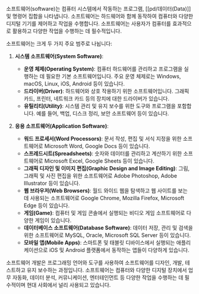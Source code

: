 소프트웨어(software)는 컴퓨터 시스템에서 작동하는 프로그램, [[pd/데이터(Data)]] 및 명령어 집합을 나타냅니다. 소프트웨어는 하드웨어와 함께 동작하여 컴퓨터와 다양한 디지털 기기를 제어하고 작업을 수행합니다. 소프트웨어는 사용자가 컴퓨터를 효과적으로 활용하고 다양한 작업을 수행하는 데 필수적입니다.

소프트웨어는 크게 두 가지 주요 범주로 나뉩니다:

1. **시스템 소프트웨어(System Software)**:
   - **운영 체제(Operating System)**: 컴퓨터 하드웨어를 관리하고 프로그램을 실행하는 데 필요한 기본 소프트웨어입니다. 주요 운영 체제로는 Windows, macOS, Linux, iOS, Android 등이 있습니다.
   - **드라이버(Driver)**: 하드웨어와 상호 작용하기 위한 소프트웨어입니다. 그래픽 카드, 프린터, 네트워크 카드 등의 장치에 대한 드라이버가 있습니다.
   - **유틸리티(Utility)**: 시스템 관리 및 유지 보수를 위한 도구와 프로그램을 포함합니다. 예를 들어, 백업, 디스크 정리, 보안 소프트웨어 등이 있습니다.

2. **응용 소프트웨어(Application Software)**:
   - **워드 프로세서(Word Processors)**: 문서 작성, 편집 및 서식 지정을 위한 소프트웨어로 Microsoft Word, Google Docs 등이 있습니다.
   - **스프레드시트(Spreadsheets)**: 숫자와 데이터를 관리하고 계산하기 위한 소프트웨어로 Microsoft Excel, Google Sheets 등이 있습니다.
   - **그래픽 디자인 및 이미지 편집(Graphic Design and Image Editing)**: 그림, 그래픽 및 사진 편집을 위한 소프트웨어로 Adobe Photoshop, Adobe Illustrator 등이 있습니다.
   - **웹 브라우저(Web Browsers)**: 월드 와이드 웹을 탐색하고 웹 사이트를 보는 데 사용되는 소프트웨어로 Google Chrome, Mozilla Firefox, Microsoft Edge 등이 있습니다.
   - **게임(Game)**: 컴퓨터 및 게임 콘솔에서 실행되는 비디오 게임 소프트웨어로 다양한 게임이 있습니다.
   - **데이터베이스 소프트웨어(Database Software)**: 데이터 저장, 관리 및 검색을 위한 소프트웨어로 MySQL, Oracle, Microsoft SQL Server 등이 있습니다.
   - **모바일 앱(Mobile Apps)**: 스마트폰 및 태블릿 디바이스에서 실행되는 애플리케이션으로 iOS 및 Android 플랫폼에서 동작하는 앱들이 다양하게 있습니다.

소프트웨어 개발은 프로그래밍 언어와 도구를 사용하여 소프트웨어를 디자인, 개발, 테스트하고 유지 보수하는 과정입니다. 소프트웨어는 컴퓨터와 다양한 디지털 장치에서 업무 자동화, 데이터 분석, 커뮤니케이션, 엔터테인먼트 등 다양한 작업을 수행하는 데 필수적이며 현대 사회에서 널리 사용되고 있습니다.